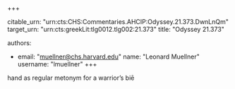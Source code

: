 +++


citable_urn: "urn:cts:CHS:Commentaries.AHCIP:Odyssey.21.373.DwnLnQm"
target_urn: "urn:cts:greekLit:tlg0012.tlg002:21.373"
title: "Odyssey 21.373"

authors:
- email: "muellner@chs.harvard.edu"
  name: "Leonard Muellner"
  username: "lmuellner"
+++

<p>hand as regular metonym for a warrior’s biē</p>